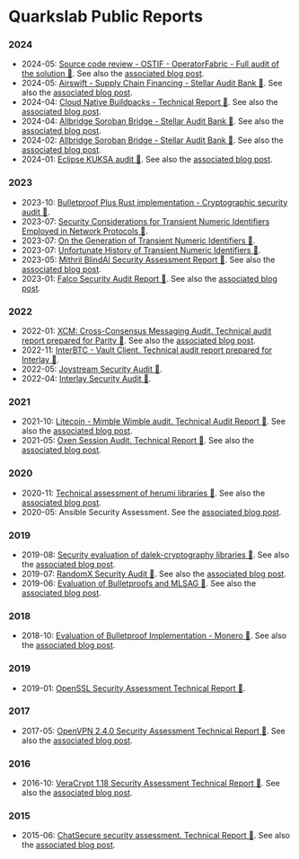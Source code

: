
# Quarkslab Public Reports


### 2024

 - 2024-05: [Source code review - OSTIF - OperatorFabric - Full audit of the solution 📜](Reports/24-06-1685-REP_OSTIF-OperatorFabric-2.pdf). See also the [associated blog post](https://blog.quarkslab.com/audit-of-operator-fabric.html).
 - 2024-05: [Airswift - Supply Chain Financing - Stellar Audit Bank 📜](Reports/24-05-1650-REP-Airswift-audit-V1.2.pdf). See also the [associated blog post](https://blog.quarkslab.com/airswift-scf-stellar.html).
 - 2024-04: [Cloud Native Buildpacks - Technical Report 📜](Reports/24-04-1611-REP-Cloud-Native-Buildpacks-audit-V1.0.pdf). See also the [associated blog post](https://blog.quarkslab.com/audit-of-cloud-native-buildpacks.html).
 - 2024-04: [Allbridge Soroban Bridge - Stellar Audit Bank 📜](Reports/24-03-1573-REP-Allbridge-Estrela-Review-V1.1.pdf). See also the [associated blog post](https://blog.quarkslab.com/audit-of-allbridge-estrela.html).
 - 2024-02: [Allbridge Soroban Bridge - Stellar Audit Bank 📜](Reports/24-01-1500-REP-Allbridge-Soroban-Bridge-v1.2.pdf). See also the [associated blog post](https://blog.quarkslab.com/allbridge-core-stellar.html).
 - 2024-01: [Eclipse KUKSA audit 📜](Reports/23-11-1425-REP-Kuksaaudit1.2.pdf). See also the [associated blog post](https://blog.quarkslab.com/audit-of-kuksa-the-open-source-shared-building-blocks-for-software-defined-vehicles.html).

### 2023

 - 2023-10: [Bulletproof Plus Rust implementation - Cryptographic security audit 📜](Reports/23-08-1291-LIV.pdf).
 - 2023-07: [Security Considerations for Transient Numeric Identifiers Employed in Network Protocols 📜](Reports/rfc9416.pdf).
 - 2023-07: [On the Generation of Transient Numeric Identifiers 📜](Reports/rfc9415.pdf).
 - 2023-07: [Unfortunate History of Transient Numeric Identifiers 📜](Reports/rfc9414.pdf).
 - 2023-05: [Mithril BlindAI Security Assessment Report 📜](Reports/23-03-1142-LIV_v1.1.pdf). See also the [associated blog post](https://blog.quarkslab.com/security-audit-of-mithril-security-blindai.html).
 - 2023-01: [Falco Security Audit Report 📜](Reports/23-01-1097-LIV.pdf). See also the [associated blog post](https://blog.quarkslab.com/audit-of-falco-the-open-source-cloud-native-runtime-security.html).

### 2022

 - 2022-01: [XCM: Cross-Consensus Messaging Audit. Technical audit report prepared for Parity 📜](Reports/21-12-908-REP.pdf). See also the [associated blog post](https://blog.quarkslab.com/a-brief-overview-of-auditing-xcmv2.html).
 - 2022-11: [InterBTC - Vault Client. Technical audit report prepared for Interlay 📜](Reports/22-09-1042-REP-2.pdf).
 - 2022-05: [Joystream Security Audit 📜](Reports/22-05-982-REP.pdf).
 - 2022-04: [Interlay Security Audit 📜](Reports/22-03-942-REP_v1-1.pdf).

### 2021

 - 2021-10: [Litecoin - Mimble Wimble audit. Technical Audit Report 📜](Reports/21-08-872-REP.pdf). See also the [associated blog post](https://blog.quarkslab.com/audit-of-the-mimblewimble-integration-inside-litecoin.html).
 - 2021-05: [Oxen Session Audit. Technical Report 📜](Reports/20-08-Oxen-REP-v1.4.pdf). See also the [associated blog post](https://blog.quarkslab.com/audit-of-session-secure-messaging-application.html).

### 2020

 - 2020-11: [Technical assessment of herumi libraries 📜](Reports/20-07-732-REP.pdf). See also the [associated blog post](https://blog.quarkslab.com/technical-assessment-of-the-herumi-libraries.html).
 - 2020-05: Ansible Security Assessment. See the [associated blog post](https://blog.quarkslab.com/ansible-security-assessment.html).

### 2019

 - 2019-08: [Security evaluation of dalek-cryptography libraries 📜](Reports/19-06-594-REP.pdf). See also the [associated blog post](https://blog.quarkslab.com/security-audit-of-dalek-libraries.html).
 - 2019-07: [RandomX Security Audit 📜](Reports/19-07-610-REP-monero-randomx-sec-assessment.pdf). See also the [associated blog post](https://blog.quarkslab.com/security-audit-of-monero-randomx.html).
 - 2019-06: [Evaluation of Bulletproofs and MLSAG 📜](Reports/19-04-948-REP-particl_audit_report.pdf). See also the [associated blog post](https://blog.quarkslab.com/security-audit-of-particl-bulletproof-and-mlsag.html).

### 2018

 - 2018-10: [Evaluation of Bulletproof Implementation - Monero 📜](Reports/18-06-439-REP-monero-bulletproof-sec-assessment.pdf). See also the [associated blog post](https://blog.quarkslab.com/security-audit-of-monero-bulletproofs.html).

### 2019

 - 2019-01: [OpenSSL Security Assessment Technical Report 📜](Reports/18-04-720-REP_v1.2.pdf).

### 2017

 - 2017-05: [OpenVPN 2.4.0 Security Assessment Technical Report 📜](Reports/17-03-284-REP-openvpn-sec-assessment.pdf). See also the [associated blog post](https://blog.quarkslab.com/security-assessment-of-openvpn.html).

### 2016

 - 2016-10: [VeraCrypt 1.18 Security Assessment Technical Report 📜](Reports/16-08-215-REP-VeraCrypt-sec-assessment.pdf). See also the [associated blog post](https://blog.quarkslab.com/security-assessment-of-veracrypt-fixes-and-evolutions-from-truecrypt.html).

### 2015

 - 2015-06: [ChatSecure security assessment. Technical Report 📜](Reports/14-03-022_ChatSecure-sec-assessment.pdf). See also the [associated blog post](https://blog.quarkslab.com/security-assessment-of-instant-messaging-app-chatsecure-when-privacy-matters.html).
